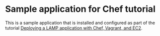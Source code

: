 Sample application for Chef tutorial
=====================================

This is a sample application that is installed and configured as part of the tutorial [Deploying a LAMP application with Chef, Vagrant, and EC2](http://www.jasongrimes.org/2012/06/managing-lamp-environments-with-chef-vagrant-and-ec2-1-of-3/).
